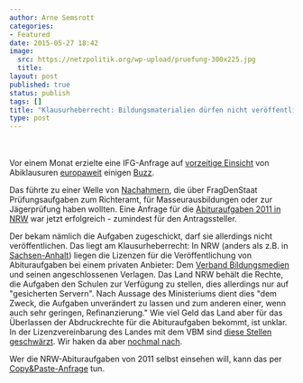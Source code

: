 ```yaml
---
author: Arne Semsrott
categories:
- Featured
date: 2015-05-27 18:42
image:
  src: https://netzpolitik.org/wp-upload/pruefung-300x225.jpg
  title: 
layout: post
published: true
status: publish
tags: []
title: "Klausurheberrecht: Bildungsmaterialien dürfen nicht veröffentlicht werden"
type: post
---
```

<br><br>
Vor einem Monat erzielte eine IFG-Anfrage auf <a href="https://fragdenstaat.de/anfrage/abiturklausuren-2015/">vorzeitige Einsicht</a> von Abiklausuren <a href="http://www.theguardian.com/world/2015/apr/09/german-student-makes-official-request-to-see-test-papers-before-exams">europaweit</a> einigen <a href="http://www.spiegel.de/schulspiegel/abi/abitur-schueler-beantragt-klausur-nach-informationsfreiheitsgesetz-a-1027298.html">Buzz</a>.

Das führte zu einer Welle von <a href="https://fragdenstaat.de/anfragen/tag/abitur/">Nachahmern</a>, die über FragDenStaat Prüfungsaufgaben zum Richteramt, für Masseurausbildungen oder zur Jägerprüfung haben wollten. Eine Anfrage für die <a href="https://fragdenstaat.de/anfrage/abiturklausuren-2011/">Abituraufgaben 2011 in NRW</a> war jetzt erfolgreich - zumindest für den Antragssteller.

Der bekam nämlich die Aufgaben zugeschickt, darf sie allerdings nicht veröffentlichen. Das liegt am Klausurheberrecht: In NRW (anders als z.B. in <a href="http://www.bildung-lsa.de/pruefungen___zentrale_leistungserhebungen/schriftliche_abiturpruefung.html">Sachsen-Anhalt</a>) liegen die Lizenzen für die Veröffentlichung von Abituraufgaben bei einem privaten Anbieter: Dem <a href="http://www.bildungsmedien.de/">Verband Bildungsmedien</a> und seinen angeschlossenen Verlagen. Das Land NRW behält die Rechte, die Aufgaben den Schulen zur Verfügung zu stellen, dies allerdings nur auf "gesicherten Servern". Nach Aussage des Ministeriums dient dies "dem Zweck, die Aufgaben unverändert zu lassen und zum anderen einer, wenn auch sehr geringen, Refinanzierung."
Wie viel Geld das Land aber für das Überlassen der Abdruckrechte für die Abituraufgaben bekommt, ist unklar. In der Lizenzvereinbarung des Landes mit dem VBM sind <a href="https://fragdenstaat.de/anfrage/lizenzvereinbarungen-mit-schulbuchverlagen-uber-die-abituraufgaben-in-nrw/#nachricht-26920">diese Stellen geschwärzt</a>. Wir haken da aber <a href="https://fragdenstaat.de/anfrage/lizenzvereinbarung-des-msw-mit-dem-verband-bildungsmedien/">nochmal nach</a>.

Wer die NRW-Abituraufgaben von 2011 selbst einsehen will, kann das per <a href="https://fragdenstaat.de/anfrage/abiturklausuren-2011/">Copy&amp;Paste-Anfrage</a> tun.
